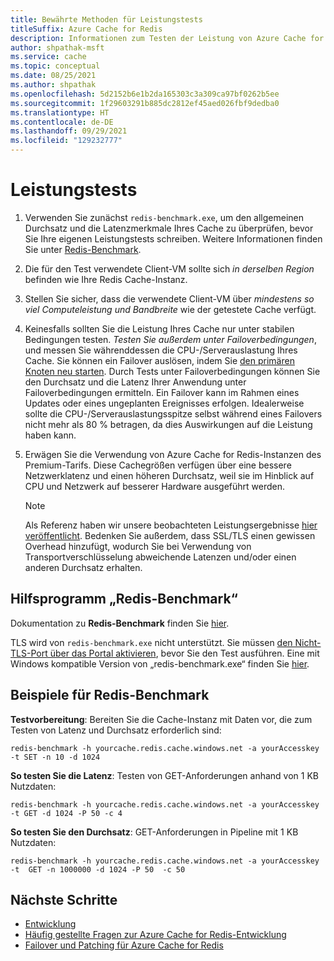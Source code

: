 ```yaml
---
title: Bewährte Methoden für Leistungstests
titleSuffix: Azure Cache for Redis
description: Informationen zum Testen der Leistung von Azure Cache for Redis.
author: shpathak-msft
ms.service: cache
ms.topic: conceptual
ms.date: 08/25/2021
ms.author: shpathak
ms.openlocfilehash: 5d2152b6e1b2da165303c3a309ca97bf0262b5ee
ms.sourcegitcommit: 1f29603291b885dc2812ef45aed026fbf9dedba0
ms.translationtype: HT
ms.contentlocale: de-DE
ms.lasthandoff: 09/29/2021
ms.locfileid: "129232777"
---
```

# <a name="performance-testing"></a>Leistungstests

1. Verwenden Sie zunächst `redis-benchmark.exe`, um den allgemeinen Durchsatz und die Latenzmerkmale Ihres Cache zu überprüfen, bevor Sie Ihre eigenen Leistungstests schreiben. Weitere Informationen finden Sie unter [Redis-Benchmark](#redis-benchmark-utility).

1. Die für den Test verwendete Client-VM sollte sich *in derselben Region* befinden wie Ihre Redis Cache-Instanz.

1. Stellen Sie sicher, dass die verwendete Client-VM über *mindestens so viel Computeleistung und Bandbreite* wie der getestete Cache verfügt.

1. Keinesfalls sollten Sie die Leistung Ihres Cache nur unter stabilen Bedingungen testen. *Testen Sie außerdem unter Failoverbedingungen*, und messen Sie währenddessen die CPU-/Serverauslastung Ihres Cache. Sie können ein Failover auslösen, indem Sie [den primären Knoten neu starten](cache-administration.md#reboot). Durch Tests unter Failoverbedingungen können Sie den Durchsatz und die Latenz Ihrer Anwendung unter Failoverbedingungen ermitteln. Ein Failover kann im Rahmen eines Updates oder eines ungeplanten Ereignisses erfolgen. Idealerweise sollte die CPU-/Serverauslastungsspitze selbst während eines Failovers nicht mehr als 80 % betragen, da dies Auswirkungen auf die Leistung haben kann.

1. Erwägen Sie die Verwendung von Azure Cache for Redis-Instanzen des Premium-Tarifs. Diese Cachegrößen verfügen über eine bessere Netzwerklatenz und einen höheren Durchsatz, weil sie im Hinblick auf CPU und Netzwerk auf besserer Hardware ausgeführt werden.

   > [!NOTE]
   > Als Referenz haben wir unsere beobachteten Leistungsergebnisse [hier veröffentlicht](./cache-planning-faq.yml#azure-cache-for-redis-performance). Bedenken Sie außerdem, dass SSL/TLS einen gewissen Overhead hinzufügt, wodurch Sie bei Verwendung von Transportverschlüsselung abweichende Latenzen und/oder einen anderen Durchsatz erhalten.

## <a name="redis-benchmark-utility"></a>Hilfsprogramm „Redis-Benchmark“

Dokumentation zu **Redis-Benchmark** finden Sie [hier](https://redis.io/topics/benchmarks).

TLS wird von `redis-benchmark.exe` nicht unterstützt. Sie müssen [den Nicht-TLS-Port über das Portal aktivieren](cache-configure.md#access-ports), bevor Sie den Test ausführen. Eine mit Windows kompatible Version von „redis-benchmark.exe“ finden Sie [hier](https://github.com/MSOpenTech/redis/releases).

## <a name="redis-benchmark-examples"></a>Beispiele für Redis-Benchmark

**Testvorbereitung**: Bereiten Sie die Cache-Instanz mit Daten vor, die zum Testen von Latenz und Durchsatz erforderlich sind:

```dos
redis-benchmark -h yourcache.redis.cache.windows.net -a yourAccesskey -t SET -n 10 -d 1024
```

**So testen Sie die Latenz**: Testen von GET-Anforderungen anhand von 1 KB Nutzdaten:

```dos
redis-benchmark -h yourcache.redis.cache.windows.net -a yourAccesskey -t GET -d 1024 -P 50 -c 4
```

**So testen Sie den Durchsatz**: GET-Anforderungen in Pipeline mit 1 KB Nutzdaten:

```dos
redis-benchmark -h yourcache.redis.cache.windows.net -a yourAccesskey -t  GET -n 1000000 -d 1024 -P 50  -c 50
```

## <a name="next-steps"></a>Nächste Schritte

- [Entwicklung](cache-best-practices-development.md)
- [Häufig gestellte Fragen zur Azure Cache for Redis-Entwicklung](cache-development-faq.yml)
- [Failover und Patching für Azure Cache for Redis](cache-failover.md)
